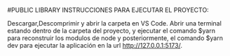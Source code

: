 #PUBLIC LIBRARY
INSTRUCCIONES PARA EJECUTAR EL PROYECTO:

Descargar,Descomprimir y abrir la carpeta en VS Code. Abrir una terminal estando dentro de la carpeta del proyecto, y ejecutar el comando $yarn para reconstruir los modulos de node y posteriormente, el comando $yarn dev para ejecutar la aplicación en la url http://127.0.0.1:5173/.
